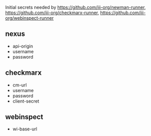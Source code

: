 Initial secrets needed by https://github.com/iii-org/newman-runner, https://github.com/iii-org/checkmarx-runner, https://github.com/iii-org/webinspect-runner

## nexus
- api-origin
- username
- password

## checkmarx
- cm-url
- username
- password
- client-secret

## webinspect
- wi-base-url
